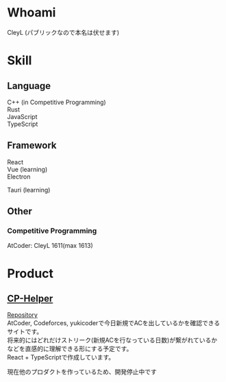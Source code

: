 # Whoami
CleyL (パブリックなので本名は伏せます)

# Skill
## Language
C++ (in Competitive Programming)  
Rust  
JavaScript  
TypeScript  


## Framework
React  
Vue (learning)  
Electron  

Tauri (learning)  

## Other
### Competitive Programming
AtCoder: CleyL 1611(max 1613)

# Product

## [CP-Helper](https://cp-helper.netlify.app/)
[Repository](https://github.com/luckylat/cp-helper-front)  
AtCoder, Codeforces, yukicoderで今日新規でACを出しているかを確認できるサイトです。  
将来的にはどれだけストリーク(新規ACを行なっている日数)が繋がれているかなどを直感的に理解できる形にする予定です。  
React + TypeScriptで作成しています。

現在他のプロダクトを作っているため、開発停止中です

